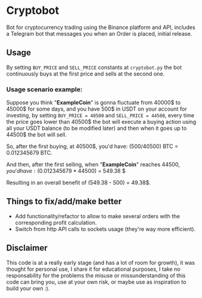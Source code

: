 # Cryptobot
Bot for cryptocurrency trading using the Binance platform and API, includes a Telegram bot that messages you when an Order is placed, initial release.

## Usage
By setting `BUY_PRICE` and `SELL_PRICE` constants at `cryptobot.py` the bot continuously buys at the first price and sells at the second one.

### Usage scenario example:
Suppose you think "**ExampleCoin**" is gonna fluctuate from 40000$ to 45000$ for some days, and you have 500$ in USDT on your account for investing, by setting `BUY_PRICE = 40500` and `SELL_PRICE = 44500`, every time the price goes lower than 40500$ the bot will execute a buying action using all your USDT balance (to be modified later) and then when it goes up to 44500$ the bot will sell.

So, after the first buying, at 40500$, you'd have: (500\/40500) BTC = 0.012345679 BTC.

And then, after the first selling, when "**ExampleCoin**" reaches 44500$, you'd have: (0.012345679 * 44500)$ = 549.38 $

Resulting in an overall benefit of (549.38 - 500) = 49.38$.

## Things to fix/add/make better
- Add functionality/refactor to allow to make several orders with the corresponding profit calculation.
- Switch from http API calls to sockets usage (they're way more efficient).


## Disclaimer
This code is at a really early stage (and has a lot of room for growth), it was thought for personal use, I share it for educational purposes, I take no responsability for the problems the misuse or missunderstanding of this code can bring you, use at your own risk, or maybe use as inspiration to build your own :).
